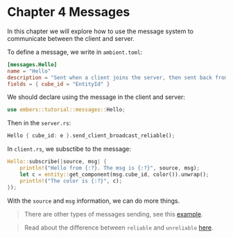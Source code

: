 # Chapter 4 Messages

In this chapter we will explore how to use the message system to communicate between the client and server.

To define a message, we write in `ambient.toml`:

```toml
[messages.Hello]
name = "Hello"
description = "Sent when a client joins the server, then sent back from the server"
fields = { cube_id = "EntityId" }
```

We should declare using the message in the client and server:

```rust
use embers::tutorial::messages::Hello;
```

Then in the `server.rs`:

```rust
Hello { cube_id: e }.send_client_broadcast_reliable();
```

In `client.rs`, we subsctibe to the message:

```rust
Hello::subscribe(|source, msg| {
    println!("Hello from {:?}. The msg is {:?}", source, msg);
    let c = entity::get_component(msg.cube_id, color()).unwrap();
    println!("The color is {:?}", c);
});
```

With the `source` and `msg` information, we can do more things.

> There are other types of messages sending, see this [example]().

> Read about the difference between `reliable` and `unreliable` [here]().
